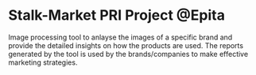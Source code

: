 # Stalk-Market PRI Project @Epita
Image processing tool to anlayse the images of a specific brand and provide the detailed insights on how the products are used. The reports generated by the tool is used by the brands/companies to make effective marketing strategies. 
